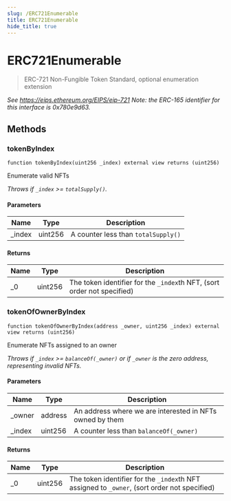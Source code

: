 ```yaml
---
slug: /ERC721Enumerable
title: ERC721Enumerable
hide_title: true
---
```


# ERC721Enumerable

> ERC-721 Non-Fungible Token Standard, optional enumeration extension

_See https://eips.ethereum.org/EIPS/eip-721 Note: the ERC-165 identifier for this interface is 0x780e9d63._

## Methods

### tokenByIndex

```solidity
function tokenByIndex(uint256 _index) external view returns (uint256)
```

Enumerate valid NFTs

_Throws if `_index` &gt;= `totalSupply()`._

#### Parameters

| Name    | Type    | Description                         |
| ------- | ------- | ----------------------------------- |
| \_index | uint256 | A counter less than `totalSupply()` |

#### Returns

| Name | Type    | Description                                                             |
| ---- | ------- | ----------------------------------------------------------------------- |
| \_0  | uint256 | The token identifier for the `_index`th NFT, (sort order not specified) |

### tokenOfOwnerByIndex

```solidity
function tokenOfOwnerByIndex(address _owner, uint256 _index) external view returns (uint256)
```

Enumerate NFTs assigned to an owner

_Throws if `_index` &gt;= `balanceOf(_owner)` or if `_owner` is the zero address, representing invalid NFTs._

#### Parameters

| Name    | Type    | Description                                              |
| ------- | ------- | -------------------------------------------------------- |
| \_owner | address | An address where we are interested in NFTs owned by them |
| \_index | uint256 | A counter less than `balanceOf(_owner)`                  |

#### Returns

| Name | Type    | Description                                                                                  |
| ---- | ------- | -------------------------------------------------------------------------------------------- |
| \_0  | uint256 | The token identifier for the `_index`th NFT assigned to `_owner`, (sort order not specified) |
